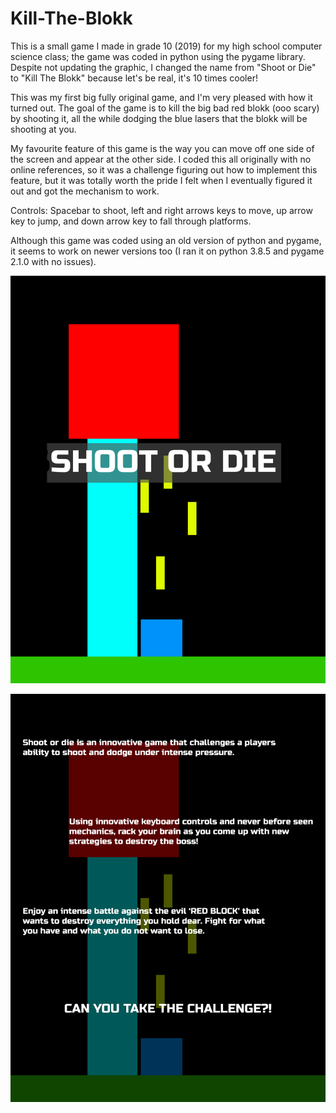 # Kill-The-Blokk 
This is a small game I made in grade 10 (2019) for my high school computer science class; the game was coded in python using the pygame library. Despite not updating the graphic, I changed the name from "Shoot or Die" to "Kill The Blokk" because let's be real, it's 10 times cooler!

This was my first big fully original game, and I'm very pleased with how it turned out. The goal of the game is to kill the big bad red blokk (ooo scary) by shooting it, all the while dodging the blue lasers that the blokk will be shooting at you.

My favourite feature of this game is the way you can move off one side of the screen and appear at the other side. I coded this all originally with no online references, so it was a challenge figuring out how to implement this feature, but it was totally worth the pride I felt when I eventually figured it out and got the mechanism to work.

Controls: Spacebar to shoot, left and right arrows keys to move, up arrow key to jump, and down arrow key to fall through platforms.

Although this game was coded using an old version of python and pygame, it seems to work on newer versions too (I ran it on python 3.8.5 and pygame 2.1.0 with no issues).

![front photo](Front.png)

![back photo](Back.png)
